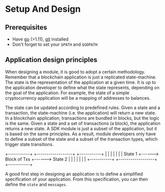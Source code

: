 # Setup And Design

## Prerequisites

- Have [go](https://golang.org/dl/) (>1.11), [git](https://git-scm.com/downloads) installed
- Don't forget to set your `$PATH` and `$GOPATH`

## Application design principles

When designing a module, it is good to adopt a certain methodology. Remember that a blockchain application is just a replicated state-machine. The state is the representation of the application at a given time. It is up to the application developer to define what the state represents, depending on the goal of the application. For example, the state of a simple cryptocurrency application will be a mapping of addresses to balances.

The state can be updated according to predefined rules. Given a state and a transaction, the state-machine (i.e. the application) will return a new state. In a blockchain application, transactions are bundled in blocks, but the logic is the same. Given a state and a set of transactions (a block), the application returns a new state. A SDK module is just a subset of the application, but it is based on the same principles. As a result, module developers only have to define a subset of the state and a subset of the transaction types, which trigger state transitions.

+-----------+      +------------------+      +-----------+
|           |      |                  |      |           |
|  State 1  +------>   Block of Txs   +------>  State 2  |
|           |      |                  |      |           |
+-----------+      +------------------+      +-----------+

A good first step in designing an application is to define a simplified specification of your application.
From this specification, you can then define the `state` and `messages`. 

